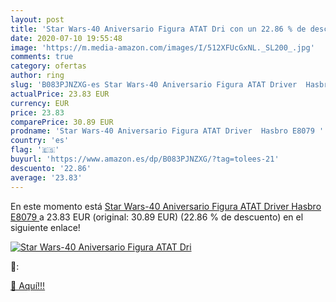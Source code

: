 ```yaml
---
layout: post
title: 'Star Wars-40 Aniversario Figura ATAT Dri con un 22.86 % de descuento'
date: 2020-07-10 19:55:48
image: 'https://m.media-amazon.com/images/I/512XFUcGxNL._SL200_.jpg'
comments: true
category: ofertas
author: ring
slug: 'B083PJNZXG-es Star Wars-40 Aniversario Figura ATAT Driver  Hasbro E8079 '
actualPrice: 23.83 EUR
currency: EUR
price: 23.83
comparePrice: 30.89 EUR
prodname: 'Star Wars-40 Aniversario Figura ATAT Driver  Hasbro E8079 '
country: 'es'
flag: '🇪🇸'
buyurl: 'https://www.amazon.es/dp/B083PJNZXG/?tag=tolees-21'
descuento: '22.86'
average: '23.83'
---
```


En este momento está [Star Wars-40 Aniversario Figura ATAT Driver  Hasbro E8079 ](https://www.amazon.es/dp/B083PJNZXG/?tag=tolees-21) a 23.83 EUR (original: 30.89 EUR) (22.86 %  de descuento) en el siguiente enlace!

[![Star Wars-40 Aniversario Figura ATAT Dri](https://m.media-amazon.com/images/I/512XFUcGxNL._SL200_.jpg)](https://www.amazon.es/dp/B083PJNZXG/?tag=tolees-21)

🔎:


[🛒 Aquí!!!](https://www.amazon.es/dp/B083PJNZXG/?tag=tolees-21)
